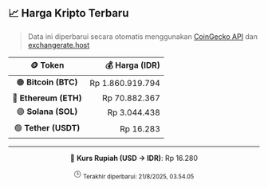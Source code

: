 

<!-- HARGA_KRIPTO -->
## 📈 Harga Kripto Terbaru

> Data ini diperbarui secara otomatis menggunakan [CoinGecko API](https://www.coingecko.com/) dan [exchangerate.host](https://exchangerate.host/)

<div align="center">

| 🪙 Token | 💰 Harga (IDR) |
|:------:|---------------:|
| 🟠 **Bitcoin (BTC)**   | Rp 1.860.919.794 |
| 🔵 **Ethereum (ETH)**  | Rp 70.882.367 |
| 🟣 **Solana (SOL)**    | Rp 3.044.438 |
| 🟢 **Tether (USDT)**   | Rp 16.283 |

---

💱 **Kurs Rupiah (USD → IDR)**: Rp 16.280

🕒 <sub>Terakhir diperbarui: 21/8/2025, 03.54.05</sub>

</div>
<!-- /HARGA_KRIPTO -->